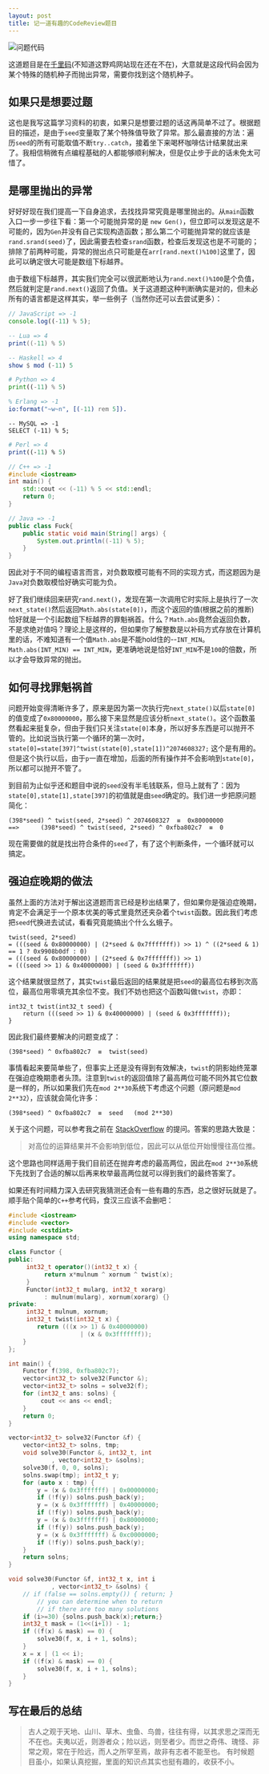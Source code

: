 ```yaml
---
layout: post
title: 记一道有趣的CodeReview题目
---
```



![问题代码](/img/146228364162795.jpg)

这道题目是在[千里码](http://www.qlcoder.com/task/7692)(不知道这野鸡网站现在还在不在)，大意就是这段代码会因为某个特殊的随机种子而抛出异常，需要你找到这个随机种子。


## 如果只是想要过题
这也是我写这篇学习资料的初衷，如果只是想要过题的话这再简单不过了。根据题目的描述，是由于`seed`变量取了某个特殊值导致了异常。那么最直接的方法：遍历`seed`的所有可能取值不断`try..catch`，接着坐下来喝杯咖啡估计结果就出来了。我相信稍微有点编程基础的人都能够顺利解决，但是仅止步于此的话未免太可惜了。

## 是哪里抛出的异常
好好好现在我们提高一下自身追求，去找找异常究竟是哪里抛出的。从`main`函数入口一步一步往下看：第一个可能抛异常的是 `new Gen()`，但立即可以发现这是不可能的，因为`Gen`并没有自己实现构造函数；那么第二个可能抛异常的就应该是`rand.srand(seed)`了，因此需要去检查`srand`函数，检查后发现这也是不可能的；排除了前两种可能，异常的抛出点只可能是在`arr[rand.next()%100]`这里了，因此可以确定很大可能是数组下标越界。

由于数组下标越界，其实我们完全可以很武断地认为`rand.next()%100`是个负值，然后就判定是`rand.next()`返回了负值。关于这道题这种判断确实是对的，但未必所有的语言都是这样其实，举一些例子（当然你还可以去尝试更多）：

```JavaScript
// JavaScript => -1
console.log((-11) % 5);
```

```Lua
-- Lua => 4
print((-11) % 5)
```

```Haskell
-- Haskell => 4
show $ mod (-11) 5
```

```Python
# Python => 4
print((-11) % 5)
```

```Erlang
% Erlang => -1
io:format("~w~n", [(-11) rem 5]).
```

```MySQL
-- MySQL => -1
SELECT (-11) % 5;
```

```Perl
# Perl => 4
print((-11) % 5)
```

```C++
// C++ => -1
#include <iostream>
int main() {
    std::cout << (-11) % 5 << std::endl;
    return 0;
}
```

```Java
// Java => -1
public class Fuck{
    public static void main(String[] args) {
        System.out.println((-11) % 5);
    }
}
```

因此对于不同的编程语言而言，对负数取模可能有不同的实现方式，而这题因为是`Java`对负数取模恰好确实可能为负。

好了我们继续回来研究`rand.next()`，发现在第一次调用它时实际上是执行了一次`next_state()`然后返回`Math.abs(state[0])`，而这个返回的值(根据之前的推断)恰好就是一个引起数组下标越界的罪魁祸首。什么？`Math.abs`竟然会返回负数，不是求绝对值吗？理论上是这样的，但如果你了解整数是以补码方式存放在计算机里的话，不难知道有一个值`Math.abs`是不能hold住的--`INT_MIN`。`Math.abs(INT_MIN) == INT_MIN`，更准确地说是恰好`INT_MIN`不是`100`的倍数，所以才会导致异常的抛出。

## 如何寻找罪魁祸首
问题开始变得清晰许多了，原来是因为第一次执行完`next_state()`以后`state[0]`的值变成了`0x80000000`，那么接下来显然是应该分析`next_state()`。这个函数虽然看起来挺复杂，但由于我们只关注`state[0]`本身，所以好多东西是可以抛开不管的。比如说当执行第一个循环的第一次时，`state[0]=state[397]^twist(state[0],state[1])^2074608327;` 这个是有用的。但是这个执行以后，由于`p`一直在增加，后面的所有操作并不会影响到`state[0]`，所以都可以抛开不管了。

到目前为止似乎还和题目中说的`seed`没有半毛钱联系，但马上就有了：因为`state[0],state[1],state[397]`的初值就是由`seed`确定的。我们进一步把原问题简化：
```
(398*seed) ^ twist(seed, 2*seed) ^ 2074608327  ≡  0x80000000
==>      (398*seed) ^ twist(seed, 2*seed) ^ 0xfba802c7  ≡  0
```
现在需要做的就是找出符合条件的`seed`了，有了这个判断条件，一个循环就可以搞定。

## 强迫症晚期的做法
虽然上面的方法对于解出这道题而言已经是秒出结果了，但如果你是强迫症晚期，肯定不会满足于一个原本优美的等式里竟然还夹杂着个`twist`函数。因此我们考虑把`seed`代换进去试试，看看究竟能搞出个什么幺蛾子。
```
twist(seed, 2*seed)
= (((seed & 0x80000000) | (2*seed & 0x7fffffff)) >> 1) ^ ((2*seed & 1) == 1 ? 0x9908b0df : 0)
= (((seed & 0x80000000) | (2*seed & 0x7fffffff)) >> 1)
= (((seed >> 1) & 0x40000000) | (seed & 0x3fffffff))
```
这个结果就很显然了，其实`twist`最后返回的结果就是把`seed`的最高位右移到次高位，最高位用零填充其余位不变。我们不妨也把这个函数叫做`twist`，亦即：
```
int32_t twist(int32_t seed) {
    return (((seed >> 1) & 0x40000000) | (seed & 0x3fffffff));
}
```
因此我们最终要解决的问题变成了：
```
(398*seed) ^ 0xfba802c7  ≡  twist(seed)
```
事情看起来要简单些了，但事实上还是没有得到有效解决，`twist`的阴影始终笼罩在强迫症晚期患者头顶。注意到`twist`的返回值除了最高两位可能不同外其它位数是一样的，所以如果我们先在`mod 2**30`系统下考虑这个问题（原问题是`mod 2**32`），应该就会简化许多：
```
(398*seed) ^ 0xfba802c7  ≡  seed   (mod 2**30)
```
关于这个问题，可以参考我之前在 [StackOverflow](http://stackoverflow.com/questions/37019612/how-to-find-the-fixed-point-of-a-simple-mod-function-elegantly) 的提问。答案的思路大致是：
> 对高位的运算结果并不会影响到低位，因此可以从低位开始慢慢往高位推。

这个思路也同样适用于我们目前还在抛弃考虑的最高两位，因此在`mod 2**30`系统下先找到了合适的解以后再来枚举最高两位就可以得到我们的最终答案了。

如果还有时间精力深入去研究我猜测还会有一些有趣的东西，总之很好玩就是了。顺手贴个简单的`C++`参考代码，食汉三应该不会删吧：
```C++
#include <iostream>
#include <vector>
#include <cstdint>
using namespace std;

class Functor {
public:
     int32_t operator()(int32_t x) {
          return x*mulnum ^ xornum ^ twist(x);
     }
     Functor(int32_t mularg, int32_t xorarg)
          : mulnum(mularg), xornum(xorarg) {}
private:
     int32_t mulnum, xornum;
     int32_t twist(int32_t x) {
        return (((x >> 1) & 0x40000000)
                    | (x & 0x3fffffff));
    }
};

int main() {
    Functor f(398, 0xfba802c7);
    vector<int32_t> solve32(Functor &);
    vector<int32_t> solns = solve32(f);
    for (int32_t ans: solns) {
         cout << ans << endl;
    }
    return 0;
}

vector<int32_t> solve32(Functor &f) {
    vector<int32_t> solns, tmp;
    void solve30(Functor &, int32_t, int
            , vector<int32_t> &solns);
    solve30(f, 0, 0, solns);
    solns.swap(tmp); int32_t y;
    for (auto x : tmp) {
        y = (x & 0x3fffffff) | 0x00000000;
        if (!f(y)) solns.push_back(y);
        y = (x & 0x3fffffff) | 0x40000000;
        if (!f(y)) solns.push_back(y);
        y = (x & 0x3fffffff) | 0x80000000;
        if (!f(y)) solns.push_back(y);
        y = (x & 0x3fffffff) & 0xc0000000;
        if (!f(y)) solns.push_back(y);
    }
    return solns;
}

void solve30(Functor &f, int32_t x, int i
            , vector<int32_t> &solns) {
    // if (false == solns.empty()) { return; }
        // you can determine when to return
        // if there are too many solutions
    if (i>=30) {solns.push_back(x);return;}
    int32_t mask = (1<<(i+1)) - 1;
    if ((f(x) & mask) == 0) {
        solve30(f, x, i + 1, solns);
    }
    x = x | (1 << i);
    if ((f(x) & mask) == 0) {
        solve30(f, x, i + 1, solns);
    }
}
```


## 写在最后的总结
> 古人之观于天地、山川、草木、虫鱼、鸟兽，往往有得，以其求思之深而无不在也。夫夷以近，则游者众；险以远，则至者少。而世之奇伟、瑰怪、非常之观，常在于险远，而人之所罕至焉，故非有志者不能至也。
有时候题目虽小，如果认真挖掘，里面的知识点其实也挺有趣的，收获不小。

